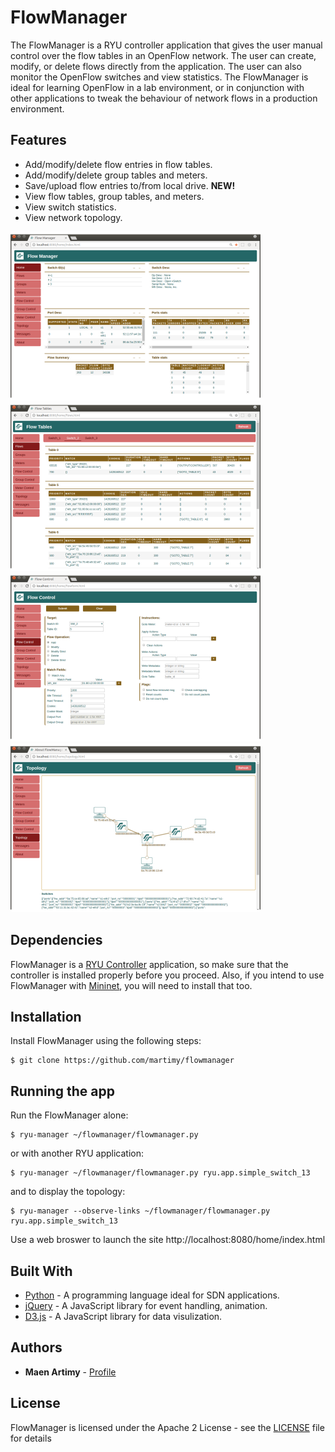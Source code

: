 # FlowManager

The FlowManager is a RYU controller application that gives the user manual control over the flow tables in an OpenFlow network. The user can create, modify, or delete flows directly from the application. The user can also monitor the OpenFlow switches and view statistics. The FlowManager is ideal for learning OpenFlow in a lab environment, or in conjunction with other applications to tweak the behaviour of network flows in a production environment. 

## Features
* Add/modify/delete flow entries in flow tables.
* Add/modify/delete group tables and meters.
* Save/upload flow entries to/from local drive. **NEW!**
* View flow tables, group tables, and meters.
* View switch statistics.
* View network topology.

![SCREEN1](img/screen1.png) ![SCREEN2](img/screen2.png)
![SCREEN3](img/screen3.png) ![SCREEN4](img/screen4.png)

## Dependencies

FlowManager is a [RYU Controller](https://osrg.github.io/ryu/) application, so make sure that the controller is installed properly before you proceed.
Also, if you intend to use FlowManager with [Mininet](http://mininet.org/), you will need to install that too.

## Installation

Install FlowManager using the following steps:

```
$ git clone https://github.com/martimy/flowmanager
```

## Running the app

Run the FlowManager alone:
```
$ ryu-manager ~/flowmanager/flowmanager.py
```

or with another RYU application:

```
$ ryu-manager ~/flowmanager/flowmanager.py ryu.app.simple_switch_13
```

and to display the topology:

```
$ ryu-manager --observe-links ~/flowmanager/flowmanager.py ryu.app.simple_switch_13
```

Use a web broswer to launch the site http://localhost:8080/home/index.html


## Built With

* [Python](https://www.python.org/) - A programming language ideal for SDN applications.
* [jQuery](https://jquery.com/) - A JavaScript library for event handling, animation.
* [D3.js](https://d3js.org/) - A JavaScript library for data visulization. 

## Authors

* **Maen Artimy** - [Profile](http://adhocnode.com)

## License

FlowManager is licensed under the Apache 2 License - see the [LICENSE](LICENSE) file for details

